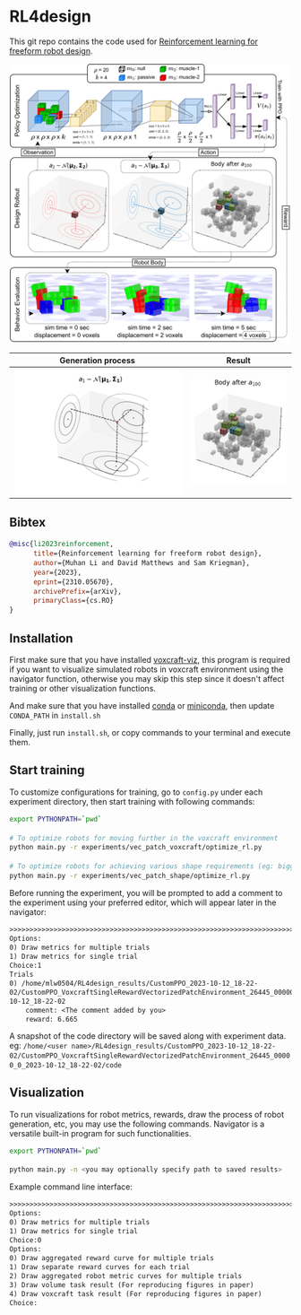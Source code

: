 # RL4design

This git repo contains the code used
for [Reinforcement learning for freeform robot design](https://arxiv.org/abs/2310.05670).

![summary.png](images%2Fsummary.png)

| Generation process               | Result                           |
|----------------------------------|----------------------------------|
| ![robot.gif](images%2Frobot.gif) | ![robot.png](images%2Frobot.png) |

## Bibtex

```Bibtex
@misc{li2023reinforcement,
      title={Reinforcement learning for freeform robot design}, 
      author={Muhan Li and David Matthews and Sam Kriegman},
      year={2023},
      eprint={2310.05670},
      archivePrefix={arXiv},
      primaryClass={cs.RO}
}
```

## Installation

First make sure that you have installed [voxcraft-viz](https://github.com/voxcraft/voxcraft-viz), this program is
required
if you want to visualize simulated robots in voxcraft environment using the navigator function, otherwise you may skip
this step since it doesn't affect training or other visualization functions.

And make sure that you have installed [conda](https://conda.io/projects/conda/en/latest/user-guide/install/index.html)
or [miniconda](https://docs.conda.io/projects/miniconda/en/latest/),
then update `CONDA_PATH` in `install.sh`

Finally, just run `install.sh`, or copy commands to your terminal and execute them.

## Start training

To customize configurations for training, go to `config.py` under each experiment directory, then
start training with following commands:

```bash
export PYTHONPATH=`pwd`

# To optimize robots for moving further in the voxcraft environment 
python main.py -r experiments/vec_patch_voxcraft/optimize_rl.py

# To optimize robots for achieving various shape requirements (eg: bigger volume)
python main.py -r experiments/vec_patch_shape/optimize_rl.py
```

Before running the experiment, you will be prompted to add a comment to the experiment
using your preferred editor, which will appear later in the navigator:

```
>>>>>>>>>>>>>>>>>>>>>>>>>>>>>>>>>>>>>>>>>>>>>>>>>>>>>>>>>>>>>>>>>>>>>>>>>>>>>>>>>>>>>>>>>>>>>>>>>>>>
Options:
0) Draw metrics for multiple trials
1) Draw metrics for single trial
Choice:1
Trials
0) /home/mlw0504/RL4design_results/CustomPPO_2023-10-12_18-22-02/CustomPPO_VoxcraftSingleRewardVectorizedPatchEnvironment_26445_00000_0_2023-10-12_18-22-02
    comment: <The comment added by you>
    reward: 6.665
```

A snapshot of the code directory will be saved along with experiment data.
eg: `/home/<user name>/RL4design_results/CustomPPO_2023-10-12_18-22-02/CustomPPO_VoxcraftSingleRewardVectorizedPatchEnvironment_26445_00000_0_2023-10-12_18-22-02/code`

## Visualization

To run visualizations for robot metrics, rewards, draw the process of robot generation, etc, you may use the
following commands. Navigator is a versatile built-in program for such functionalities.

```bash
export PYTHONPATH=`pwd`

python main.py -n <you may optionally specify path to saved results>
```

Example command line interface:

```
>>>>>>>>>>>>>>>>>>>>>>>>>>>>>>>>>>>>>>>>>>>>>>>>>>>>>>>>>>>>>>>>>>>>>>>>>>>>>>>>>>>>>>>>>>>>>>>>>>>>
Options:
0) Draw metrics for multiple trials
1) Draw metrics for single trial
Choice:0
Options:
0) Draw aggregated reward curve for multiple trials
1) Draw separate reward curves for each trial
2) Draw aggregated robot metric curves for multiple trials
3) Draw volume task result (For reproducing figures in paper)
4) Draw voxcraft task result (For reproducing figures in paper)
Choice:
```
